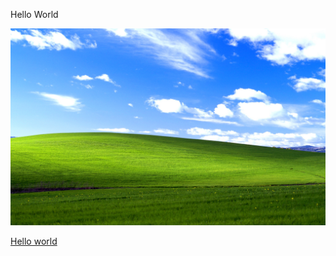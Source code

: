 Hello World

![photo](images/windows.png)

[Hello world](https://github.com/lindsayhofen/hello-world)
